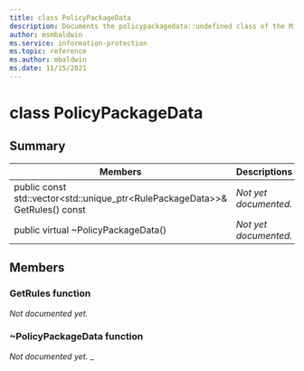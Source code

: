 ```yaml
---
title: class PolicyPackageData 
description: Documents the policypackagedata::undefined class of the Microsoft Information Protection SDK.
author: msmbaldwin
ms.service: information-protection
ms.topic: reference
ms.author: mbaldwin
ms.date: 11/15/2021
---
```


# class PolicyPackageData 
  
## Summary
 Members                        | Descriptions                                
--------------------------------|---------------------------------------------
public const std::vector\<std::unique_ptr\<RulePackageData\>\>& GetRules() const  | _Not yet documented._
public virtual ~PolicyPackageData()  | _Not yet documented._
  
## Members
  
### GetRules function
_Not documented yet._

  
### ~PolicyPackageData function
_Not documented yet._
_
